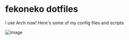 # fekoneko dotfiles

I use Arch now! Here's some of my config files and scripts

![image](https://github.com/user-attachments/assets/8f9de144-4b89-49e9-9f87-eabb01f643bb)

